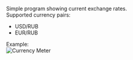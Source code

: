 Simple program showing current exchange rates.  
Supported currency pairs:
- USD/RUB
- EUR/RUB

Example:  
![Currency Meter](https://andy.su/currency-meter.png "Currency Meter")
